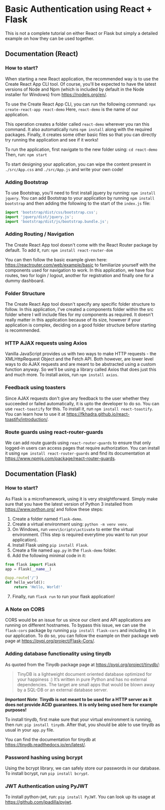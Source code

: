 # Basic Authentication using React + Flask
This is not a complete tutorial on either React or Flask but simply a detailed example on how they can be used together.

## Documentation (React)
### How to start?
When starting a new React application, the recommended way is to use the Create React App CLI tool. Of course, you'll be expected to have the latest versions of Node and Npm (which is included by default in the Node installer for Windows) from <https://nodejs.org/en/>.

To use the Create React App CLI, you can run the following command: `npx create-react-app react-demo`
Here, `react-demo` is the name of our application.

This operation creates a folder called `react-demo` wherever you ran this command. It also automatically runs `npm install` along with the required packages. Finally, it creates some other basic files so that you can directly try running the application and see if it works!

To run the application, first navigate to the new folder using: `cd react-demo`
Then, run: `npm start`

To start designing your application, you can wipe the content present in `./src/App.css` and `./src/App.js` and write your own code!

### Adding Bootstrap
To use Bootstrap, you'll need to first install jquery by running: `npm install jquery`.
You can add Bootstrap to your application by running `npm install bootstrap` and then adding the following to the start of the `index.js` file:
```javascript
import 'bootstrap/dist/css/bootstrap.css';
import 'jquery/dist/jquery.js';
import 'bootstrap/dist/js/bootstrap.bundle.js';
```

### Adding Routing / Navigation
The Create React App tool doesn't come with the React Router package by default. To add it, run:
`npm install react-router-dom`

You can then follow the basic example given here: <https://reactrouter.com/web/example/basic> to familiarize yourself with the components used for navigation to work. In this application, we have four routes, two for login / logout, another for registration and finally one for a dummy dashboard.

### Folder Structure
The Create React App tool doesn't specify any specific folder structure to follow. In this application, I've created a components folder within the src folder where I will include files for my components as required. It doesn't really matter in this application because of its size, however if your application is complex, deciding on a good folder structure before starting is recommended.

### HTTP AJAX requests using Axios
Vanilla JavaScript provides us with two ways to make HTTP requests - the XMLHttpRequest Object and the Fetch API. Both however, are lower level ways to do AJAX requests and are meant to be abstracted using a custom function anyway. So we'll be using a library called Axios that does just this and much more. To install axios, run `npm install axios`.

### Feedback using toasters
Since AJAX requests don't give any feedback to the user whether they succeeded or failed automatically, it is upto the developer to do so. You can use `react-toastify` for this. To install it, run `npm install react-toastify`. You can learn how to use it at <https://fkhadra.github.io/react-toastify/introduction/>.

### Route guards using react-router-guards
We can add route guards using `react-router-guards` to ensure that only logged-in users can access pages that require authorization. You can install it using `npm install react-router-guards` and find its documentation at <https://www.npmjs.com/package/react-router-guards>.

## Documentation (Flask)
### How to start?
As Flask is a microframework, using it is very straightforward. Simply make sure that you have the latest version of Python 3 installed from <https://www.python.org/> and follow these steps:
1. Create a folder named `flask-demo`.
2. Create a virtual environment using: `python -m venv venv`.
3. On Windows, run `venv\Scripts\activate` to enter the virtual environment. (This step is required everytime you want to run your application).
4. Install Flask using `pip install Flask`.
5. Create a file named `app.py` in the `flask-demo` folder.
6. Add the following minimal code in it:
```python
from flask import Flask
app = Flask(__name__)

@app.route('/')
def hello_world():
    return 'Hello, World!'
```
7. Finally, run `flask run` to run your flask application!

### A Note on CORS
CORS would be an issue for us since our client and API applications are running on different hostnames. To bypass this issue, we can use the `flask-cors` package by running `pip install flask-cors` and including it in our application. To do so, you can follow the example on their package web page at <https://pypi.org/project/Flask-Cors/>.

### Adding database functionality using tinydb
As quoted from the Tinydb package page at <https://pypi.org/project/tinydb/>:
> TinyDB is a lightweight document oriented database optimized for your happiness :) It’s written in pure Python and has no external dependencies. The target are small apps that would be blown away by a SQL-DB or an external database server.

**_Important Note_**: **Tinydb is not meant to be used for a HTTP server as it does not provide ACID guarantees. It is only being used here for example purposes!**

To install tinydb, first make sure that your virtual environment is running, then run: `pip install tinydb`. After that, you should be able to use tinydb as usual in your `app.py` file.

You can find the documentation for tinydb at <https://tinydb.readthedocs.io/en/latest/>.

### Password hashing using bcrypt
Using the bcrypt library, we can safely store our passwords in our database. To install bcrypt, run `pip install bcrypt`.

### JWT Authentication using PyJWT
To install python-jwt, run: `pip install PyJWT`. You can look up its usage at <https://github.com/jpadilla/pyjwt>.
